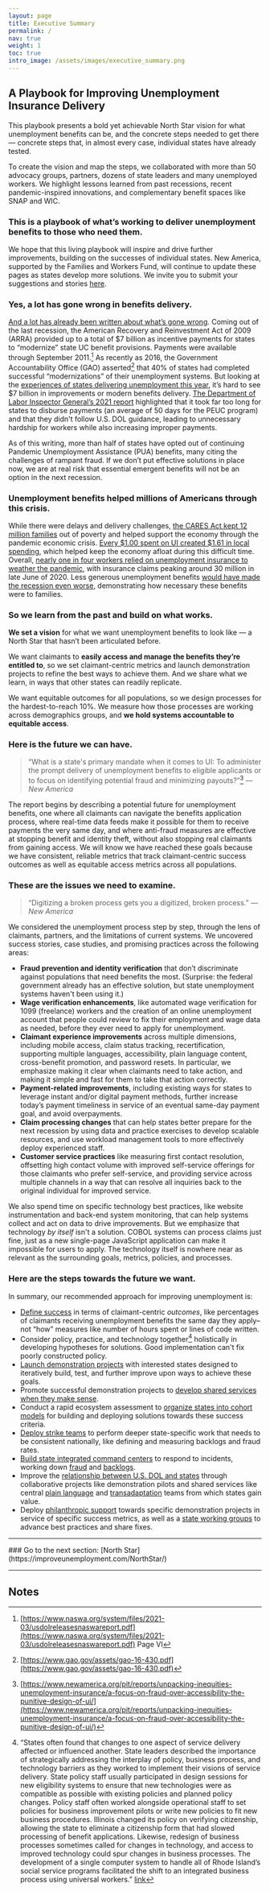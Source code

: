 ```yaml
---
layout: page
title: Executive Summary
permalink: /
nav: true
weight: 1
toc: true
intro_image: /assets/images/executive_summary.png
---
```


## A Playbook for Improving Unemployment Insurance Delivery

This playbook presents a bold yet achievable North Star vision for what unemployment benefits can be, and the concrete steps needed to get there — concrete steps that, in almost every case, individual states have already tested. 

To create the vision and map the steps, we collaborated with more than 50 advocacy groups, partners, dozens of state leaders and many unemployed workers. We highlight lessons learned from past recessions, recent pandemic-inspired innovations, and complementary benefit spaces like SNAP and WIC. 


### This is a playbook of what’s working to deliver unemployment benefits to those who need them. 
We hope that this living playbook will inspire and drive further improvements, building on the successes of individual states. New America, supported by the Families and Workers Fund, will continue to update these pages as states develop more solutions. We invite you to submit your suggestions and stories [here](https://github.com/Bloom-Works/improveunemployment/issues/new).


### Yes, a lot has gone wrong in benefits delivery.
[And a lot has already been written about what’s gone wrong](https://www.govops.ca.gov/wp-content/uploads/sites/11/2020/09/Assessment.pdf). Coming out of the last recession, the American Recovery and Reinvestment Act of 2009 (ARRA) provided up to a total of $7 billion as incentive payments for states to “modernize” state UC benefit provisions. Payments were available through September 2011.[^1] As recently as 2016, the Government Accountability Office (GAO) asserted[^2] that 40% of states had completed successful “modernizations” of their unemployment systems. But looking at the [experiences of states delivering unemployment this year](https://www.washingtonpost.com/news/powerpost/paloma/the-technology-202/2020/04/02/the-technology-202-state-unemployment-websites-are-crashing-amid-record-number-of-claims/5e84ee3e88e0fa101a758301/), it’s hard to see $7 billion in improvements or modern benefits delivery. [The Department of Labor Inspector General’s 2021 report](https://www.oig.dol.gov/public/reports/oa/viewpdf.php?r=19-21-004-03-315&y=2021&t=b) highlighted that it took far too long for states to disburse payments (an average of 50 days for the PEUC program) and that they didn't follow U.S. DOL guidance, leading to unnecessary hardship for workers while also increasing improper payments. 

As of this writing, more than half of states have opted out of continuing Pandemic Unemployment Assistance (PUA) benefits, many citing the challenges of rampant fraud. If we don’t put effective solutions in place now, we are at real risk that essential emergent benefits will not be an option in the next recession.


### Unemployment benefits helped millions of Americans through this crisis. 
While there were delays and delivery challenges, [the CARES Act kept 12 million families](https://www.povertycenter.columbia.edu/news-internal/coronavirus-cares-act-forecasting-poverty-estimates) out of poverty and helped support the economy through the pandemic economic crisis.  [Every $1.00 spent on UI created $1.61 in local spending](https://www.jec.senate.gov/public/_cache/files/1f9672bb-2ce0-40ff-acde-aede9b99867f/fpuc-and-gop-govs-06.02.2021.pdf), which helped keep the economy afloat during this difficult time. Overall, [nearly one in four workers relied on unemployment insurance to weather the pandemic](https://tcf.org/content/commentary/1-in-4-workers-relied-on-unemployment-aid-during-the-pandemic/), with insurance claims peaking around 30 million in late June of 2020. Less generous unemployment benefits [would have made the recession even worse](https://www.brookings.edu/wp-content/uploads/2020/06/Bartik-et-al-conference-draft.pdf), demonstrating how necessary these benefits were to families. 


### So we learn from the past and build on what works.
**We set a vision** for what we want unemployment benefits to look like — a North Star that hasn’t been articulated before. 

We want claimants to **easily access and manage the benefits they’re entitled to**, so we set claimant-centric metrics and launch demonstration projects to refine the best ways to achieve them. And we share what we learn, in ways that other states can readily replicate. 

We want equitable outcomes for all populations, so we design processes for the hardest-to-reach 10%. We measure how those processes are working across demographics groups, and **we hold systems accountable to equitable access**.


### Here is the future we can have.
> “What is a state's primary mandate when it comes to UI: To administer the prompt delivery of unemployment benefits to eligible applicants or to focus on identifying potential fraud and minimizing payouts?”[^3] _— New America_

The report begins by describing a potential future for unemployment benefits, one where all claimants can navigate the benefits application process, where real-time data feeds make it possible for them to receive payments the very same day, and where anti-fraud measures are effective at stopping benefit and identity theft, without also stopping real claimants from gaining access. We will know we have reached these goals because we have consistent, reliable metrics that track claimant-centric success outcomes as well as equitable access metrics across all populations.


### These are the issues we need to examine.
> “Digitizing a broken process gets you a digitized, broken process.” _— New America_

We considered the unemployment process step by step, through the lens of claimants, partners, and the limitations of current systems. We uncovered success stories, case studies, and promising practices across the following areas:
*   **Fraud prevention and identity verification** that don’t discriminate against populations that need benefits the most. (Surprise: the federal government already has an effective solution, but state unemployment systems haven't been using it.)
*   **Wage verification enhancements**, like automated wage verification for 1099 (freelance) workers and the creation of an online unemployment account that people could review to fix their employment and wage data as needed, before they ever need to apply for unemployment.
*   **Claimant experience improvements** across multiple dimensions, including mobile access, claim status tracking, recertification, supporting multiple languages, accessibility, plain language content, cross-benefit promotion, and password resets. In particular, we emphasize making it clear when claimants need to take action, and making it simple and fast for them to take that action correctly.
*   **Payment-related improvements**, including existing ways for states to leverage instant and/or digital payment methods, further increase today’s payment timeliness in service of an eventual same-day payment goal, and avoid overpayments.
*   **Claim processing changes** that can help states better prepare for the next recession by using data and practice exercises to develop scalable resources, and use workload management tools to more effectively deploy experienced staff.
*   **Customer service practices** like measuring first contact resolution, offsetting high contact volume with improved self-service offerings for those claimants who prefer self-service, and providing service across multiple channels in a way that can resolve all inquiries back to the original individual for improved service.


We also spend time on specific technology best practices, like website instrumentation and back-end system monitoring, that can help systems collect and act on data to drive improvements. But we emphasize that technology _by itself_ isn't a solution. COBOL systems can process claims just fine, just as a new single-page JavaScript application can make it impossible for users to apply. The technology itself is nowhere near as relevant as the surrounding goals, metrics, policies, and processes.


### Here are the steps towards the future we want.
In summary, our recommended approach for improving unemployment is:
*   [Define success](https://improveunemployment.com/way_forward/#defining-success) in terms of claimant-centric _outcomes_, like percentages of claimants receiving unemployment benefits the same day they apply–not “how” measures like number of hours spent or lines of code written.
*   Consider policy, practice, and technology together[^4] holistically in developing hypotheses for solutions.  Good implementation can't fix poorly constructed policy.
*   [Launch demonstration projects](https://improveunemployment.com/way_forward/#demonstration-projects--pilots) with interested states designed to iteratively build, test, and further improve upon ways to achieve these goals.
*   Promote successful demonstration projects to [develop shared services when they make sense](https://improveunemployment.com/way_forward/#shared-services).
*   Conduct a rapid ecosystem assessment to [organize states into cohort models](https://improveunemployment.com/way_forward/#cohort-identification)  for building and deploying solutions towards these success criteria.
*   [Deploy strike teams](https://improveunemployment.com/way_forward/#strike-teams) to perform deeper state-specific work that needs to be consistent nationally, like defining and measuring backlogs and fraud rates.
*   [Build state integrated command centers](https://improveunemployment.com/way_forward/#integrated-command-center) to respond to incidents, working down [fraud](https://improveunemployment.com/fraud/) and [backlogs](https://improveunemployment.com/processing/#backlogs).
*   Improve the [relationship between U.S. DOL and states](https://improveunemployment.com/Way_Forward/#state--us-dol-relationship) through collaborative projects like demonstration pilots and shared services like central [plain language](https://improveunemployment.com/experience/#plain-language) and [transadaptation](https://improveunemployment.com/experience/#transadaptation) teams from which states gain value.
*   Deploy [philanthropic support](https://improveunemployment.com/way_forward/#opportunities-for-philanthropy) towards specific demonstration projects in service of specific success metrics, as well as a [state working groups](https://improveunemployment.com/way_forward/#working-groups) to advance best practices and share fixes.
<hr>
### Go to the next section: [North Star](https://improveunemployment.com/NorthStar/)
<hr>

<!-- Footnotes themselves at the bottom. -->
## Notes

[^1]:
     [https://www.naswa.org/system/files/2021-03/usdolreleasesnaswareport.pdf](https://www.naswa.org/system/files/2021-03/usdolreleasesnaswareport.pdf) Page VI

[^2]:
     [https://www.gao.gov/assets/gao-16-430.pdf](https://www.gao.gov/assets/gao-16-430.pdf)

[^3]:
    [https://www.newamerica.org/pit/reports/unpacking-inequities-unemployment-insurance/a-focus-on-fraud-over-accessibility-the-punitive-design-of-ui/](https://www.newamerica.org/pit/reports/unpacking-inequities-unemployment-insurance/a-focus-on-fraud-over-accessibility-the-punitive-design-of-ui/)

[^4]:

     “States often found that changes to one aspect of service delivery affected or influenced another. State leaders described the importance of strategically addressing the interplay of policy, business process, and technology barriers as they worked to implement their visions of service delivery. State policy staff usually participated in design sessions for new eligibility systems to ensure that new technologies were as compatible as possible with existing policies and planned policy changes. Policy staff often worked alongside operational staff to set policies for business improvement pilots or write new policies to fit new business procedures. Illinois changed its policy on verifying citizenship, allowing the state to eliminate a citizenship form that had slowed processing of benefit applications. Likewise, redesign of business processes sometimes called for changes in technology, and access to improved technology could spur changes in business processes. The development of a single computer system to handle all of Rhode Island’s social service programs facilitated the shift to an integrated business process using universal workers.” [link](https://www.urban.org/research/publication/findings-work-support-strategies-evaluation-streamlining-access-strengthening-families)
